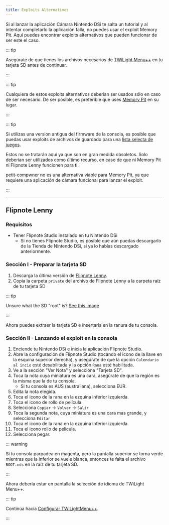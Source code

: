 ```yaml
---
title: Exploits Alternativos
---
```


Si al lanzar la aplicación Cámara Nintendo DSi te salta un tutorial y al intentar completarlo la aplicación falla, no puedes usar el exploit Memory Pit. Aquí puedes encontrar exploits alternativos que pueden funcionar de ser este el caso.

::: tip

Asegúrate de que tienes los archivos necesarios de [TWiLight Menu++](launching-the-exploit.html#twilight-menu) en tu tarjeta SD antes de continuar.

:::

::: tip

Cualquiera de estos exploits alternativos deberían ser usados sólo en caso de ser necesario. De ser posible, es preferible que uses [Memory Pit](launching-the-exploit) en su lugar.

:::

::: tip

Si utilizas una version antigua del firmware de la consola, es posible que puedas usar exploits de archivos de guardado para una [lista selecta de juegos](https://dsibrew.org/wiki/DSi_exploits#DSiWare(True_DSi-Mode)_Exploits).

Estos no se tratarán aquí ya que son en gran medida obsoletos. Solo deberían ser utilizados como último recurso, en caso de que ni Memory Pit ni Flipnote Lenny funcionen para ti.

petit-compwner no es una alternativa víable para Memory Pit, ya que requiere una aplicación de cámara funcional para lanzar el exploit.

:::

***

## Flipnote Lenny
### Requisitos
- Tener Flipnote Studio instalado en tu Nintendo DSi
   - Si no tienes Flipnote Studio, es posible que aún puedas descargarlo de la Tienda de Nintendo DSi, si ya lo habías descargado anteriormente.

### Sección I - Preparar la tarjeta SD
1. Descarga la última versión de [Flipnote Lenny](https://davejmurphy.com/%CD%A1-%CD%9C%CA%96-%CD%A1/).
1. Copia la carpeta `private` del archivo de Flipnote Lenny a la carpeta raíz de tu tarjeta SD

::: tip

Unsure what the SD "root" is? [See this image](https://media.discordapp.net/attachments/489307733074640926/756947922804932739/wherestheroot.png)

:::

Ahora puedes extraer la tarjeta SD e insertarla en la ranura de tu consola.

### Sección II - Lanzando el exploit en la consola

1. Enciende tu Nintendo DSi e inicia la aplicación Flipnote Studio.
1. Abre la configuración de Flipnote Studio (tocando el icono de la llave en la esquina superior derecha), y asegúrate de que la opción `Calendario al incio` esté desabilitada y la opción `Rana` esté habilitada.
1. Ve a la sección "Ver Nota" y seleccióna "Tarjeta SD".
1. Toca la nota cuya miniatura es una cara, asegúrate de que la región es la misma que la de tu consola.
   - Si tu consola es AUS (australiana), selecciona EUR.
1. Edita la nota elegida.
1. Toca el icono de la rana en la ezquina inferior izquierda.
1. Toca el icono de rollo de película.
1. Selecciona `Copiar` -> `Volver` -> `Salir`
1. Toca la segunda nota, cuya miniatura es una cara mas grande, y selecciona `Editar`
1. Toca el icono de la rana en la ezquina inferior izquierda.
1. Toca el icono rollo de pelicula.
1. Selecciona pegar.

::: warning

Si tu consola parpadea en magenta, pero la pantalla superior se torna verde mientras que la inferior se vuele blanca, entonces te falta el archivo `BOOT.nds` en la raíz de tu tarjeta SD.

:::

Ahora debería estar en pantalla la selección de idioma de TWiLight Menu++.

::: tip

Continúa hacia [Configurar TWiLightMenu++](launching-the-exploit.html#section-iii-configuring-twilight-menu).

:::
